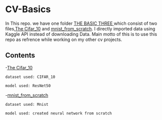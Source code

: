 # CV-Basics

In This repo. we have one folder [THE BASIC THREE ](THE%20BASIC%20THREE/) which consist of two files,[The Cifar_10](THE%20BASIC%20THREE/Cifar_10.ipynb) and [mnist_from_scratch](THE%20BASIC%20THREE/mnist_from_scratch_.ipynb). I directly imported  data using Kaggle API instead of downloading Data. Main motto of this is to use this repo as refrence while working on my other cv projects. 

## Contents

-[The Cifar_10](THE%20BASIC%20THREE/Cifar_10.ipynb)
   
    dataset used: CIFAR_10
    
    model used: ResNet50
    
-[mnist_from_scratch](THE%20BASIC%20THREE/mnist_from_scratch_.ipynb)
    
    dataset used: Mnist
    
    model used: created neural network from scratch

    
    
